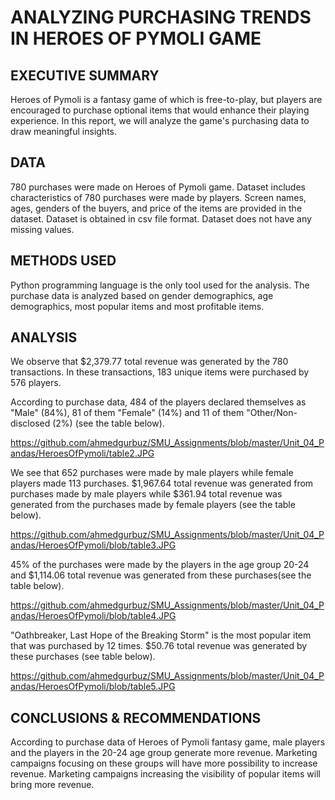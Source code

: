 # ANALYZING PURCHASING TRENDS IN HEROES OF PYMOLI GAME

## EXECUTIVE SUMMARY

Heroes of Pymoli is a fantasy game of which is free-to-play, but players are encouraged to purchase optional items that would enhance their playing experience. In this report, we will analyze the game's purchasing data to draw meaningful insights.

## DATA
780 purchases were made on Heroes of Pymoli game. Dataset includes characteristics of 780 purchases were made by players. Screen names, ages, genders of the buyers, and price of the items are provided in the dataset. Dataset is obtained in csv file format. Dataset does not have any missing values.

## METHODS USED
Python programming language is the only tool used for the analysis. The purchase data is analyzed based on gender demographics, age demographics, most popular items and most profitable items. 

## ANALYSIS
We observe that $2,379.77 total revenue was generated by the 780 transactions. In these transactions, 183 unique items were purchased by 576 players. 

According to purchase data, 484 of the players declared themselves as "Male" (84%), 81 of them "Female" (14%) and 11 of them "Other/Non-disclosed (2%) (see the table below). 

https://github.com/ahmedgurbuz/SMU_Assignments/blob/master/Unit_04_Pandas/HeroesOfPymoli/table2.JPG

We see that 652 purchases were made by male players while female players made 113 purchases. $1,967.64 total revenue was generated from purchases made by male players while $361.94 total revenue was generated from the purchases made by female players (see the table below).

https://github.com/ahmedgurbuz/SMU_Assignments/blob/master/Unit_04_Pandas/HeroesOfPymoli/blob/table3.JPG

45% of the purchases were made by the players in the age group 20-24 and $1,114.06 total revenue was generated from these purchases(see the table below). 

https://github.com/ahmedgurbuz/SMU_Assignments/blob/master/Unit_04_Pandas/HeroesOfPymoli/blob/table4.JPG

"Oathbreaker, Last Hope of the Breaking Storm" is the most popular item that was purchased by 12 times. $50.76 total revenue was generated by these purchases (see table below). 

https://github.com/ahmedgurbuz/SMU_Assignments/blob/master/Unit_04_Pandas/HeroesOfPymoli/blob/table5.JPG

## CONCLUSIONS & RECOMMENDATIONS

According to purchase data of Heroes of Pymoli fantasy game, male players and the players in the 20-24 age group generate more revenue. Marketing campaigns focusing on these groups will have more possibility to increase revenue. Marketing campaigns increasing the visibility of popular items will bring more revenue. 




